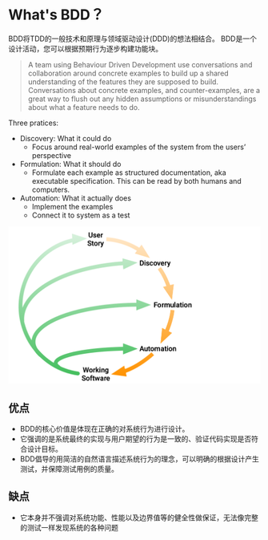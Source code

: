 # What's BDD？

BDD将TDD的一般技术和原理与领域驱动设计(DDD)的想法相结合。 BDD是一个设计活动，您可以根据预期行为逐步构建功能块。

> A team using Behaviour Driven Development use conversations and collaboration around concrete examples to build up a shared understanding of the features they are supposed to build. Conversations about concrete examples, and counter-examples, are a great way to flush out any hidden assumptions or misunderstandings about what a feature needs to do.

Three pratices:

- Discovery: What it could do
  -  Focus around real-world examples of the system from the users’ perspective
- Formulation: What it should do
  - Formulate each example as structured documentation, aka executable specification. This can be read by both humans and computers.
- Automation: What it actually does
  - Implement the examples
  - Connect it to system as a test

![BBD](img/bdd-practices-diagram.png)

## 优点

- BDD的核心价值是体现在正确的对系统行为进行设计。
- 它强调的是系统最终的实现与用户期望的行为是一致的、验证代码实现是否符合设计目标。
- BDD倡导的用简洁的自然语言描述系统行为的理念，可以明确的根据设计产生测试，并保障测试用例的质量。

##  缺点

- 它本身并不强调对系统功能、性能以及边界值等的健全性做保证，无法像完整的测试一样发现系统的各种问题
